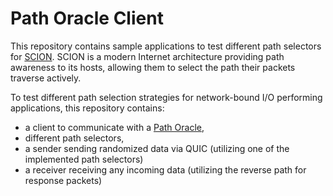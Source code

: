 # Path Oracle Client

This repository contains sample applications to test different path selectors for [SCION](https://scion-architecture.net/).
SCION is a modern Internet architecture providing path awareness to its hosts, allowing them to select
the path their packets traverse actively.

To test different path selection strategies for network-bound I/O performing applications, this repository contains:
- a client to communicate with a [Path Oracle](https://github.com/clemens97/scion-path-oracle),
- different path selectors,
- a sender sending randomized data via QUIC (utilizing one of the implemented path selectors)
- a receiver receiving any incoming data (utilizing the reverse path for response packets)